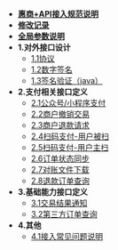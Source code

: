 * **[惠商+API接入规范说明](explain.md)**
* **[修改记录](modifyrecord.md)**
* **[全局参数说明](globalparamexplain.md)**
* **1.对外接口设计**
    * [1.1协议](design/protocol.md)
    * [1.2数字签名](design/signature.md)
    * [1.3签名验证（java）](design/verification.md)
* **2.支付相关接口定义**
    * [2.1公众号/小程序支付](payguide/mini.md)
    * [2.2商户撤销交易](payguide/repeal.md)
    * [2.3商户退款请求](payguide/refund.md)
    * [2.4扫码支付-用户被扫](payguide/unactivescan.md)
    * [2.5扫码支付-用户主扫](payguide/activescan.md)
    * [2.6订单状态同步](payguide/apisync.md)
    * [2.7对账文件下载](payguide/getcollatefile.md)
    * [2.8退款订单查询](payguide/refundquery.md)
* **3.基础能力接口定义**
    * [3.1交易结果通知](basicability/notify.md)
    * [3.2第三方订单查询](basicability/thirdpartyorderquery.md)
* **4.其他**
    * [4.1接入常见问题说明](others/qa.md)